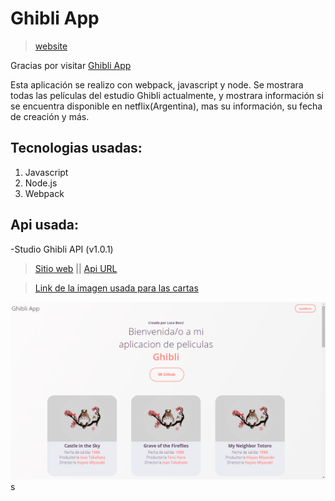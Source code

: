 # Ghibli App
>[website](https://lucabecci.github.io/Mi-Ghibli-App/)

Gracias por visitar [Ghibli App](https://github.io/lucabecci/ghibliapp)

Esta aplicación se realizo con webpack, javascript y node. Se mostrara todas las películas del estudio Ghibli actualmente, y mostrara información si se encuentra disponible en netflix(Argentina), mas su información, su fecha de creación y más.

## Tecnologias usadas:
1. Javascript
2. Node.js
3. Webpack

## Api usada: 
-Studio Ghibli API (v1.0.1)
> [Sitio web](https://ghibliapi.herokuapp.com/) || [Api URL](https://ghibliapi.herokuapp.com/films)

>[Link de la imagen usada para las cartas](https://www.pinterest.ca/pin/416934877986450507/)


![image](https://github.com/lucabecci/Mi-Ghibli-App/blob/master/git.png)s
